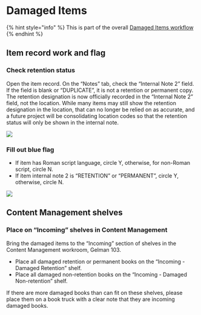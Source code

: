# Damaged Items

{% hint style="info" %}
This is part of the overall [Damaged Items workflow](../../reference/workflow-overviews/damaged-items.md)
{% endhint %}

## Item record work and flag <a href="#docs-internal-guid-f6b69316-7fff-204d-afd4-2fed74a00dbe" id="docs-internal-guid-f6b69316-7fff-204d-afd4-2fed74a00dbe"></a>

### Check retention status

Open the item record. On the “Notes” tab, check the “Internal Note 2” field. If the field is blank or “DUPLICATE”, it is not a retention or permanent copy. The retention designation is now officially recorded in the “Internal Note 2” field, not the location. While many items may still show the retention designation in the location, that can no longer be relied on as accurate, and a future project will be consolidating location codes so that the retention status will only be shown in the internal note.

![](https://lh6.googleusercontent.com/z50UCgUamt78stRB0FK2lrgmp8aJlSOORQM1Mahv69\_n\_kNjDyb4NkYrasl6puNIYppyBLmsNv3lE368lxT1cNS4cM3GS1YAJAioghFdJDrj10JVen9Rzyx-Maxun7uI94CaIwXK)

### Fill out blue flag

* If item has Roman script language, circle Y, otherwise, for non-Roman script, circle N.
* If item internal note 2 is “RETENTION” or “PERMANENT”, circle Y, otherwise, circle N.

![](https://lh3.googleusercontent.com/yY3t7EXyw2M92gdoCwWkbsu8plY8HerUHipACC6FC28DVe-ZJLarjVDTNY\_82B19jtCVa4E4oZQ3VwAqnODBTJLlwh2HJVRUyv8fPWHHyFBxzRWCfgwXn4HtQDe1OYGxpf6z9jt0)

## Content Management shelves

### Place on “Incoming” shelves in Content Management

Bring the damaged items to the “Incoming” section of shelves in the Content Management workroom, Gelman 103.

* Place all damaged retention or permanent books on the “Incoming - Damaged Retention” shelf.
* Place all damaged non-retention books on the “Incoming - Damaged Non-retention” shelf.

If there are more damaged books than can fit on these shelves, please place them on a book truck with a clear note that they are incoming damaged books.

